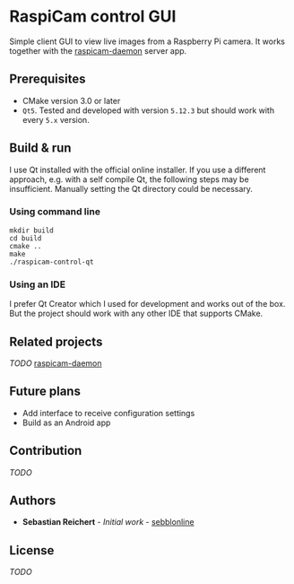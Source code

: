 # RaspiCam control GUI

Simple client GUI to view live images from a Raspberry Pi camera. It works together with the [raspicam-daemon]() server app.

## Prerequisites

* CMake version 3.0 or later
* `Qt5`. Tested and developed with version `5.12.3` but should work with every `5.x` version.

## Build & run

I use Qt installed with the official online installer. If you use a different approach, e.g. with a self compile Qt, the following steps may be insufficient. Manually setting the Qt directory could be necessary.

### Using command line

```
mkdir build
cd build
cmake ..
make
./raspicam-control-qt
```

### Using an IDE

I prefer Qt Creator which I used for development and works out of the box. But the project should work with any other IDE that supports CMake.

## Related projects

*TODO*
[raspicam-daemon]()

## Future plans

* Add interface to receive configuration settings
* Build as an Android app

## Contribution

*TODO*


## Authors

* **Sebastian Reichert** - *Initial work* - [sebblonline](https://github.com/sebblonline)


## License

*TODO*
